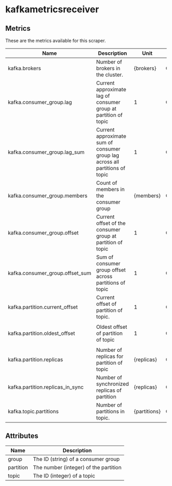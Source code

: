 [comment]: <> (Code generated by mdatagen. DO NOT EDIT.)

# kafkametricsreceiver

## Metrics

These are the metrics available for this scraper.

| Name | Description | Unit | Type | Attributes |
| ---- | ----------- | ---- | ---- | ---------- |
| kafka.brokers | Number of brokers in the cluster. | {brokers} | Gauge | <ul> </ul> |
| kafka.consumer_group.lag | Current approximate lag of consumer group at partition of topic | 1 | Gauge | <ul> <li>group</li> <li>topic</li> <li>partition</li> </ul> |
| kafka.consumer_group.lag_sum | Current approximate sum of consumer group lag across all partitions of topic | 1 | Gauge | <ul> <li>group</li> <li>topic</li> </ul> |
| kafka.consumer_group.members | Count of members in the consumer group | {members} | Gauge | <ul> <li>group</li> </ul> |
| kafka.consumer_group.offset | Current offset of the consumer group at partition of topic | 1 | Gauge | <ul> <li>group</li> <li>topic</li> <li>partition</li> </ul> |
| kafka.consumer_group.offset_sum | Sum of consumer group offset across partitions of topic | 1 | Gauge | <ul> <li>group</li> <li>topic</li> </ul> |
| kafka.partition.current_offset | Current offset of partition of topic. | 1 | Gauge | <ul> <li>topic</li> <li>partition</li> </ul> |
| kafka.partition.oldest_offset | Oldest offset of partition of topic | 1 | Gauge | <ul> <li>topic</li> <li>partition</li> </ul> |
| kafka.partition.replicas | Number of replicas for partition of topic | {replicas} | Gauge | <ul> <li>topic</li> <li>partition</li> </ul> |
| kafka.partition.replicas_in_sync | Number of synchronized replicas of partition | {replicas} | Gauge | <ul> <li>topic</li> <li>partition</li> </ul> |
| kafka.topic.partitions | Number of partitions in topic. | {partitions} | Gauge | <ul> <li>topic</li> </ul> |

## Attributes

| Name | Description |
| ---- | ----------- |
| group | The ID (string) of a consumer group |
| partition | The number (integer) of the partition |
| topic | The ID (integer) of a topic |

